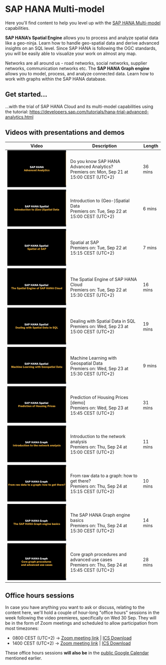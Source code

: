 # SAP HANA Multi-model

Here you'll find content to help you level up with the [SAP HANA Multi-model](https://www.sap.com/products/hana/features/multi-model.html) capabilities.

**SAP HANA’s Spatial Engine** allows you to process and analyze spatial data like a geo-ninja. Learn how to handle geo-spatial data and derive advanced insights on an SQL level. Since SAP HANA is following the OGC standards, you will be easily able to visualize your work on almost any map.

Networks are all around us - road networks, social networks, supplier networks, communication networks etc. The **SAP HANA Graph engine** allows you to model, process, and analyze connected data. Learn how to work with graphs within the SAP HANA database.

## Get started...

...with the trial of SAP HANA Cloud and its multi-model capabilities using the tutorial: https://developers.sap.com/tutorials/hana-trial-advanced-analytics.html

## Videos with presentations and demos

| Video | Description | Length |
| - | - | - |
| [![Introduction](thumbnails/tn00.png)](https://youtu.be/OkPMdbn1vBs) | Do you know SAP HANA Advanced Analytics? <br>Premiers on: Mon, Sep 21 at 15:00 CEST (UTC+2) | 36 mins |
| [![0101](thumbnails/tn0101.png)](https://youtu.be/s48iAbBrYBI) | Introduction to (Geo-)Spatial Data <br>Premiers on: Tue, Sep 22 at 15:00 CEST (UTC+2) <br>| 6 mins |
| [![0102](thumbnails/tn0102.png)](https://youtu.be/W-3th2mhJA4) | Spatial at SAP <br>Premiers on: Tue, Sep 22 at 15:15 CEST (UTC+2) <br>| 7 mins |
| [![0103](thumbnails/tn0103.png)](https://youtu.be/uxNxFWmTTP4) | The Spatial Engine of SAP HANA Cloud <br>Premiers on: Tue, Sep 22 at 15:30 CEST (UTC+2) <br>| 16 mins |
| [![0104](thumbnails/tn0104.png)](https://youtu.be/6dh_Hj6d9xM) | Dealing with Spatial Data in SQL <br>Premiers on: Wed, Sep 23 at 15:00 CEST (UTC+2) <br>| 19 mins |
| [![0105](thumbnails/tn0105.png)](https://youtu.be/Jv1BIMpxoR4) | Machine Learning with Geospatial Data <br>Premiers on: Wed, Sep 23 at 15:30 CEST (UTC+2) <br>| 9 mins |
| [![0106](thumbnails/tn0106.png)](https://youtu.be/9nF8ergZf-o) | Prediction of Housing Prices [demo] <br>Premiers on: Wed, Sep 23 at 15:45 CEST (UTC+2) <br>| 31 mins |
| [![0201](thumbnails/tn0201.png)](https://youtu.be/_JnKtv66E-w) | Introduction to the network analysis <br>Premiers on: Thu, Sep 24 at 15:00 CEST (UTC+2) <br>| 11 mins |
| [![0202](thumbnails/tn0202.png)](https://youtu.be/tCPTr0q-tUQ) | From raw data to a graph: how to get there? <br>Premiers on: Thu, Sep 24 at 15:15 CEST (UTC+2) <br>| 10 mins |
| [![0203](thumbnails/tn0203.png)](https://youtu.be/b7fEUj-1Igg) | The SAP HANA Graph engine basics <br>Premiers on: Thu, Sep 24 at 15:30 CEST (UTC+2) <br>| 14 mins |
| [![0204](thumbnails/tn0204.png)](https://youtu.be/765Z980kR5U) | Core graph procedures and advanced use cases <br>Premiers on: Thu, Sep 24 at 15:45 CEST (UTC+2) <br>| 28 mins |

## Office hours sessions

In case you have anything you want to ask or discuss, relating to the content here, we'll hold a couple of hour-long "office hours" sessions in the week following the video premieres, specifically on Wed 30 Sep. They will be in the form of Zoom meetings and scheduled to allow participation from most timezones:

- 0800 CEST (UTC+2) → [Zoom meeting link](https://sap-se.zoom.us/j/96414122925) | [ICS Download](https://sap-samples.github.io/sap-devtoberfest-2020/cal/hana_office_hours1.ics)
- 1400 CEST (UTC+2) → [Zoom meeting link](https://sap-se.zoom.us/j/96556204729) | [ICS Download](https://sap-samples.github.io/sap-devtoberfest-2020/cal/hana_office_hours2.ics)

These office hours sessions **will also be** in the [public Google Calendar](https://calendar.google.com/calendar?cid=Ym1ibGJucHFkOHMwcWZoYnZnMjJqazE3OWdAZ3JvdXAuY2FsZW5kYXIuZ29vZ2xlLmNvbQ) mentioned earlier.
